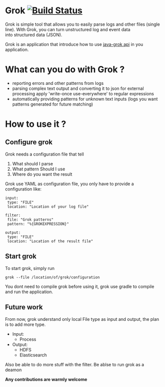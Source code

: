 # Grok [![Build Status](https://secure.travis-ci.org/thekrakken/grok.png?branch=master)](https://travis-ci.org/thekrakken/grok)

Grok is simple tool that allows you to easily parse logs and other files (single line). With Grok, you can turn unstructured log and event data \
into structured data (JSON).

Grok is an application that introduce how to use [java-grok api](https://github.com/thekrakken/java-grok) in you application.

# What can you do with Grok ?

 * reporting errors and other patterns from logs
 * parsing complex text output and converting it to json for external processing
apply 'write-once use-everywhere' to regular expressions
 * automatically providing patterns for unknown text inputs (logs you want patterns generated for future matching)
 
# How to use it ?

## Configure grok
Grok needs a configuration file that tell
 1. What should I parse
 2. What pattern Should I use
 3. Where do you want the result

Grok use YAML as configuration file, you only have to provide a configuration like:

    input:
     type: "FILE"
     location: "Location of your log file"

    filter:
     file: "Grok patterns"
     pattern: "%{GROKEXPRESSION}"

    output:
     type: "FILE"
     location: "Location of the result file"

## Start grok
To start grok, simply run

    grok --file /location/of/grok/configuration
You dont need to compile grok before using it, grok use gradle to compile and run the application.

## Future work
From now, grok understand only local File type as input and output, the plan is to add more type.
 * Input:
    * Process
 * Output:
    * HDFS
    * Elasticsearch
    
Also be able to do more stuff with the filter.
Be ablse to run grok as a deamon

**Any contributions are warmly welcome**
